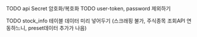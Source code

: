TODO api Secret 암호화/복호화
TODO user-token, password 제외하기

TODO stock_info 테이블 데이터 미리 넣어두기 (스크래핑 불가, 주식종목 조회API 연동하느니, preset데이터 추가가 나음)
